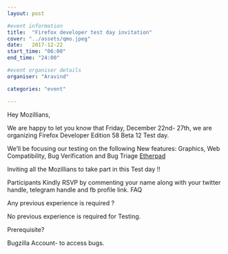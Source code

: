 ```yaml
---
layout: post

#event information
title:  "Firefox developer test day invitation"
cover: "../assets/qmo.jpeg"
date:   2017-12-22
start_time: "06:00"
end_time: "24:00"

#event organiser details
organiser: "Aravind"

categories: "event"

---
```

Hey Mozillians,

We are happy to let you know that Friday, December 22nd- 27th, we are organizing Firefox Developer Edition 58 Beta 12 Test day.

We’ll be focusing our testing on the following New features: Graphics, Web Compatibility, Bug Verification and Bug Triage
<a href="https://public.etherpad-mozilla.org/p/MozillaIN_QA_Firefox_Developer_Edition_58_Beta_12">Etherpad</a>

Inviting all the Mozillians to take part in this Test day !!

Participants Kindly RSVP by commenting your name along with your twitter handle, telegram handle and fb profile link.
FAQ

Any previous experience is required ?

No previous experience is required for Testing.

Prerequisite?

Bugzilla Account- to access bugs.
